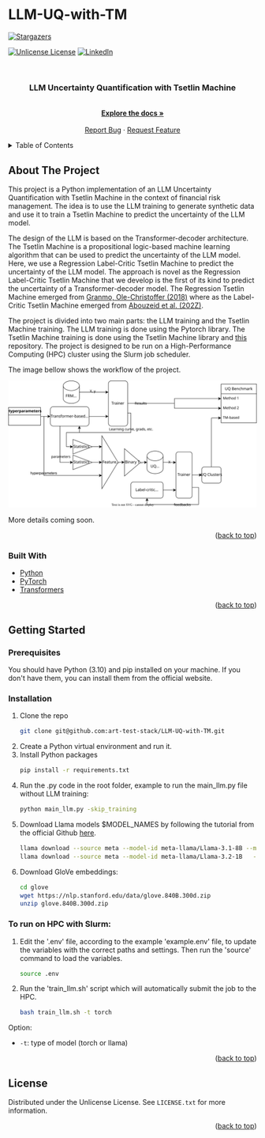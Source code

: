 # LLM-UQ-with-TM

<a id="readme-top"></a>

<!-- PROJECT SHIELDS -->

<!-- [![Contributors][contributors-shield]][contributors-url] -->
<!-- [![Forks][forks-shield]][forks-url] -->
[![Stargazers][stars-shield]][stars-url]
<!-- [![Issues][issues-shield]][issues-url] -->
[![Unlicense License][license-shield]][license-url]
[![LinkedIn][linkedin-shield]][linkedin-url]



<!-- PROJECT LOGO -->
<br />
<div align="center">
  <!-- <a href="https://github.com/art-test-stack/LLM-UQ-with-TM">
    <img src="images/logo.png" alt="Logo" width="80" height="80">
  </a> -->

  <h3 align="center">LLM Uncertainty Quantification with Tsetlin Machine</h3>

  <p align="center">
    <!-- An awesome README template to jumpstart your projects! -->
    <br />
    <a href="https://github.com/art-test-stack/LLM-UQ-with-TM"><strong>Explore the docs »</strong></a>
    <br />
    <br />
    <!-- <a href="https://github.com/art-test-stack/LLM-UQ-with-TM">View Demo</a> 
    &middot;-->
    <a href="https://github.com/art-test-stack/LLM-UQ-with-TM/issues/new?labels=bug&template=bug-report---.md">Report Bug</a>
    &middot;
    <a href="https://github.com/art-test-stack/LLM-UQ-with-TM/issues/new?labels=enhancement&template=feature-request---.md">Request Feature</a>
  </p>
</div>



<!-- TABLE OF CONTENTS -->
<details>
  <summary>Table of Contents</summary>
  <ol>
    <li>
      <a href="#about-the-project">About The Project</a>
      <ul>
        <li><a href="#built-with">Built With</a></li>
      </ul>
    </li>
    <li>
      <a href="#getting-started">Getting Started</a>
      <ul>
        <li><a href="#prerequisites">Prerequisites</a></li>
        <li><a href="#installation">Installation</a></li>
      </ul>
    </li>
    <li><a href="#usage">Usage</a></li>
    <li><a href="#roadmap">Roadmap</a></li>
    <li><a href="#contributing">Contributing</a></li>
    <li><a href="#license">License</a></li>
    <li><a href="#contact">Contact</a></li>
    <li><a href="#acknowledgments">Acknowledgments</a></li>
  </ol>
</details>



<!-- ABOUT THE PROJECT -->
## About The Project

<!-- [![Product Name Screen Shot][product-screenshot]](https://example.com)

There are many great README templates available on GitHub; however, I didn't find one that really suited my needs so I created this enhanced one. I want to create a README template so amazing that it'll be the last one you ever need -- I think this is it.

Here's why:
* Your time should be focused on creating something amazing. A project that solves a problem and helps others
* You shouldn't be doing the same tasks over and over like creating a README from scratch
* You should implement DRY principles to the rest of your life :smile:

Of course, no one template will serve all projects since your needs may be different. So I'll be adding more in the near future. You may also suggest changes by forking this repo and creating a pull request or opening an issue. Thanks to all the people have contributed to expanding this template!

Use the `BLANK_README.md` to get started. -->

This project is a Python implementation of an LLM Uncertainty Quantification with Tsetlin Machine in the context of financial risk management. The idea is to use the LLM training to generate synthetic data and use it to train a Tsetlin Machine to predict the uncertainty of the LLM model. 

The design of the LLM is based on the Transformer-decoder architecture. The Tsetlin Machine is a propositional logic-based machine learning algorithm that can be used to predict the uncertainty of the LLM model. Here, we use a Regression Label-Critic Tsetlin Machine to predict the uncertainty of the LLM model. The approach is novel as the Regression Label-Critic Tsetlin Machine that we develop is the first of its kind to predict the uncertainty of a Transformer-decoder model. The Regression Tsetlin Machine emerged from [Granmo, Ole-Christoffer (2018)](https://royalsocietypublishing.org/doi/10.1098/rsta.2019.0165) where as the Label-Critic Tsetlin Machine emerged from [Abouzeid et al. (202Z)](https://ieeexplore.ieee.org/document/9923796).

The project is divided into two main parts: the LLM training and the Tsetlin Machine training. The LLM training is done using the Pytorch library. The Tsetlin Machine training is done using the Tsetlin Machine library and [this](https://github.com/Ahmed-Abouzeid/Label-Critic-TM/tree/main) repository. The project is designed to be run on a High-Performance Computing (HPC) cluster using the Slurm job scheduler.

The image bellow shows the workflow of the project.

<div align="center">
  <img src="resources/flowchart.svg" alt="LLM-UQ-with-TM">
</div>

More details coming soon.

<p align="right">(<a href="#readme-top">back to top</a>)</p>



### Built With

* [Python](https://www.python.org/)
* [PyTorch](https://pytorch.org/)
* [Transformers](https://huggingface.co/transformers/)
<!-- * [Tsetlin Machine]( -->


<p align="right">(<a href="#readme-top">back to top</a>)</p>



<!-- GETTING STARTED -->
## Getting Started

### Prerequisites

You should have Python (3.10) and pip installed on your machine. If you don't have them, you can install them from the official website.
<!-- * bash
  ```sh
  pip install -r requirements.txt
  ``` -->

### Installation

1. Clone the repo
   ```sh
   git clone git@github.com:art-test-stack/LLM-UQ-with-TM.git
   ```
2. Create a Python virtual environment and run it.
3. Install Python packages
   ```sh
   pip install -r requirements.txt
   ```
4. Run the .py code in the root folder, example to run the main_llm.py file without LLM training:
   ```sh
   python main_llm.py -skip_training
   ```
5. Download Llama models $MODEL_NAMES by following the tutorial from the official Github [here](https://github.com/meta-llama/llama-models).
    ```sh
    llama download --source meta --model-id meta-llama/Llama-3.1-8B --meta-url $LLAMA_31_URL
    llama download --source meta --model-id meta-llama/Llama-3.2-1B   --meta-url $LLAMA_32_URL
    ```
6. Download GloVe embeddings:
    ```sh
    cd glove
    wget https://nlp.stanford.edu/data/glove.840B.300d.zip
    unzip glove.840B.300d.zip
    ```
### To run on HPC with Slurm:

1. Edit the '.env' file, according to the example 'example.env' file, to update the variables with the correct paths and settings. Then run the 'source' command to load the variables.
    ```sh
    source .env
    ```
2. Run the 'train_llm.sh' script which will automatically submit the job to the HPC.
    ```sh
    bash train_llm.sh -t torch
    ```
  Option:
  - `-t`: type of model (torch or llama)
<!-- 
    sbatch --job-name=$TM_JOB_NAME.$TM_RUN_TYPE \
    --account=$ACCOUNT \
    --partition=$TM_PARTITION \
    --time=$TM_TIMEOUT \
    --nodes=$TM_NB_NODES \
    --ntasks-per-node=$TM_NB_TASKS_PER_NODE \
    --cpus-per-task=$TM_CPUS_PER_TASK \
    --gres=$TM_GRES \
    --constraint=$TM_CONSTRAINT \
    --mem=$TM_MEM \
    --output=$OUTPUT_DIR/$TM_JOB_NAME.$TM_RUN_TYPE.txt \
    --export=ENV_DIR=$ENV_DIR \
    parallel.slurm  
-->

<p align="right">(<a href="#readme-top">back to top</a>)</p>


<!-- USAGE EXAMPLES -->
<!-- ## Usage -->

<!-- Use this space to show useful examples of how a project can be used. Additional screenshots, code examples and demos work well in this space. You may also link to more resources.

_For more examples, please refer to the [Documentation](https://example.com)_ -->

<!-- <p align="right">(<a href="#readme-top">back to top</a>)</p> --> 



<!-- ROADMAP -->
<!-- ## Roadmap -->

<!-- - [x] Add Changelog
- [x] Add back to top links
- [ ] Add Additional Templates w/ Examples
- [ ] Add "components" document to easily copy & paste sections of the readme
- [ ] Multi-language Support
    - [ ] Chinese
    - [ ] Spanish

See the [open issues](https://github.com/art-test-stack/LLM-UQ-with-TM/issues) for a full list of proposed features (and known issues). -->

<!-- <p align="right">(<a href="#readme-top">back to top</a>)</p> -->



<!-- CONTRIBUTING -->
<!-- ## Contributing -->

<!-- Contributions are what make the open source community such an amazing place to learn, inspire, and create. Any contributions you make are **greatly appreciated**.

If you have a suggestion that would make this better, please fork the repo and create a pull request. You can also simply open an issue with the tag "enhancement".
Don't forget to give the project a star! Thanks again!

1. Fork the Project
2. Create your Feature Branch (`git checkout -b feature/AmazingFeature`)
3. Commit your Changes (`git commit -m 'Add some AmazingFeature'`)
4. Push to the Branch (`git push origin feature/AmazingFeature`)
5. Open a Pull Request -->

<!-- ### Top contributors: -->

<!-- <a href="https://github.com/art-test-stack/LLM-UQ-with-TM/graphs/contributors">
  <img src="https://contrib.rocks/image?repo=https://github.com/art-test-stack/LLM-UQ-with-TM" alt="contrib.rocks image" />
</a>

<p align="right">(<a href="#readme-top">back to top</a>)</p> -->



<!-- LICENSE -->
## License

Distributed under the Unlicense License. See `LICENSE.txt` for more information.

<p align="right">(<a href="#readme-top">back to top</a>)</p>



<!-- CONTACT -->
<!-- ## Contact -->
<!-- 
Your Name - [@your_twitter](https://twitter.com/your_username) - email@example.com

Project Link: [https://github.com/your_username/repo_name](https://github.com/your_username/repo_name) -->

<!-- <p align="right">(<a href="#readme-top">back to top</a>)</p> -->



<!-- ACKNOWLEDGMENTS -->
<!-- ## Acknowledgments -->

<!-- Use this space to list resources you find helpful and would like to give credit to. I've included a few of my favorites to kick things off!

* [Choose an Open Source License](https://choosealicense.com)
* [GitHub Emoji Cheat Sheet](https://www.webpagefx.com/tools/emoji-cheat-sheet)
* [Malven's Flexbox Cheatsheet](https://flexbox.malven.co/)
* [Malven's Grid Cheatsheet](https://grid.malven.co/)
* [Img Shields](https://shields.io)
* [GitHub Pages](https://pages.github.com)
* [Font Awesome](https://fontawesome.com)
* [React Icons](https://react-icons.github.io/react-icons/search) -->

<!-- <p align="right">(<a href="#readme-top">back to top</a>)</p> -->



<!-- MARKDOWN LINKS & IMAGES -->
<!-- https://www.markdownguide.org/basic-syntax/#reference-style-links -->
[contributors-shield]: https://img.shields.io/github/contributors/art-test-stack/LLM-UQ-with-TM.svg?style=for-the-badge
[contributors-url]: https://github.com/art-test-stack/LLM-UQ-with-TM/graphs/contributors
[forks-shield]: https://img.shields.io/github/forks/art-test-stack/LLM-UQ-with-TM.svg?style=for-the-badge
[forks-url]: https://github.com/art-test-stack/LLM-UQ-with-TM/network/members
[stars-shield]: https://img.shields.io/github/stars/art-test-stack/LLM-UQ-with-TM.svg?style=for-the-badge
[stars-url]: https://github.com/art-test-stack/LLM-UQ-with-TM/stargazers
[issues-shield]: https://img.shields.io/github/issues/art-test-stack/LLM-UQ-with-TM.svg?style=for-the-badge
[issues-url]: https://github.com/art-test-stack/LLM-UQ-with-TM/issues
[license-shield]: https://img.shields.io/github/license/art-test-stack/LLM-UQ-with-TM.svg?style=for-the-badge
[license-url]: https://github.com/art-test-stack/LLM-UQ-with-TM/blob/master/LICENSE.txt
[linkedin-shield]: https://img.shields.io/badge/-LinkedIn-black.svg?style=for-the-badge&logo=linkedin&colorB=555
[linkedin-url]: https://linkedin.com/in/othneildrew
[product-screenshot]: images/screenshot.png
[Next.js]: https://img.shields.io/badge/next.js-000000?style=for-the-badge&logo=nextdotjs&logoColor=white
[Next-url]: https://nextjs.org/
[React.js]: https://img.shields.io/badge/React-20232A?style=for-the-badge&logo=react&logoColor=61DAFB
[React-url]: https://reactjs.org/
[Vue.js]: https://img.shields.io/badge/Vue.js-35495E?style=for-the-badge&logo=vuedotjs&logoColor=4FC08D
[Vue-url]: https://vuejs.org/
[Angular.io]: https://img.shields.io/badge/Angular-DD0031?style=for-the-badge&logo=angular&logoColor=white
[Angular-url]: https://angular.io/
[Svelte.dev]: https://img.shields.io/badge/Svelte-4A4A55?style=for-the-badge&logo=svelte&logoColor=FF3E00
[Svelte-url]: https://svelte.dev/
[Laravel.com]: https://img.shields.io/badge/Laravel-FF2D20?style=for-the-badge&logo=laravel&logoColor=white
[Laravel-url]: https://laravel.com
[Bootstrap.com]: https://img.shields.io/badge/Bootstrap-563D7C?style=for-the-badge&logo=bootstrap&logoColor=white
[Bootstrap-url]: https://getbootstrap.com
[JQuery.com]: https://img.shields.io/badge/jQuery-0769AD?style=for-the-badge&logo=jquery&logoColor=white
[JQuery-url]: https://jquery.com 